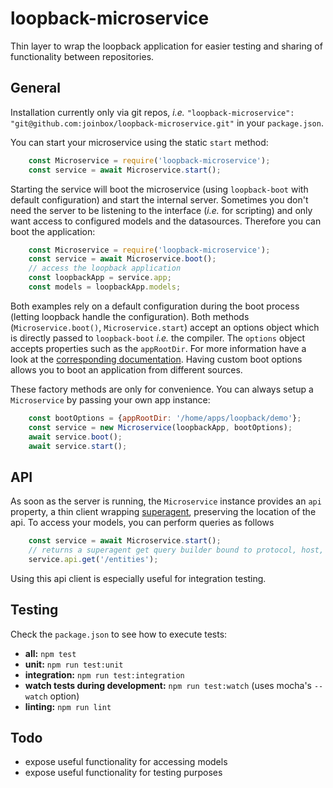 # loopback-microservice

Thin layer to wrap the loopback application for easier testing and sharing of functionality between repositories.

## General

Installation currently only via git repos, _i.e._ `"loopback-microservice": "git@github.com:joinbox/loopback-microservice.git"`
in your `package.json`.

You can start your microservice using the static `start` method:

```Javascript
    const Microservice = require('loopback-microservice');
    const service = await Microservice.start();
```

Starting the service will boot the microservice (using `loopback-boot` with default configuration) and start the 
internal server. Sometimes you don't need the server to be listening to the interface (_i.e._ for scripting) and only 
want access to configured models and the datasources. Therefore you can boot the application:

```Javascript
    const Microservice = require('loopback-microservice');
    const service = await Microservice.boot();
    // access the loopback application
    const loopbackApp = service.app;
    const models = loopbackApp.models;
```

Both examples rely on a default configuration during the boot process (letting loopback handle the configuration).
Both methods (`Microservice.boot()`, `Microservice.start`) accept an options object which is directly passed to 
`loopback-boot` _i.e._ the compiler. The `options` object accepts properties such as the `appRootDir`. For more 
information have a look at the [corresponding documentation](https://apidocs.strongloop.com/loopback-boot/). Having 
custom boot options allows you to boot an application from different sources.

These factory methods are only for convenience. You can always setup a `Microservice` by passing your own app instance:

```Javascript
    const bootOptions = {appRootDir: '/home/apps/loopback/demo'};
    const service = new Microservice(loopbackApp, bootOptions);
    await service.boot();
    await service.start();
```

## API

As soon as the server is running, the `Microservice` instance provides an `api` property, a thin client wrapping 
[superagent](https://visionmedia.github.io/superagent/), preserving the location of the api. To access your models, 
you can perform queries as follows

```Javascript
    const service = await Microservice.start();
    // returns a superagent get query builder bound to protocol, host, port, and base path
    service.api.get('/entities');
```

Using this api client is especially useful for integration testing.

## Testing

Check the `package.json` to see how to execute tests:

  - **all:** `npm test`
  - **unit:** `npm run test:unit`
  - **integration:** `npm run test:integration`
  - **watch tests during development:** `npm run test:watch` (uses mocha's `--watch` option)
  - **linting:** `npm run lint`
  
## Todo

  - expose useful functionality for accessing models
  - expose useful functionality for testing purposes
